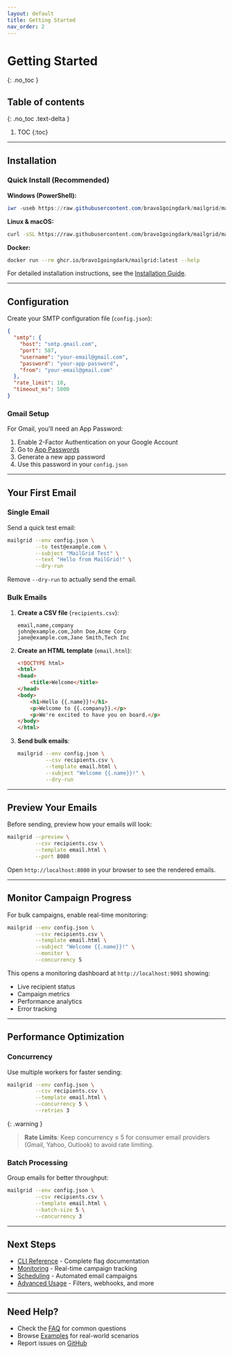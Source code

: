 ```yaml
---
layout: default
title: Getting Started
nav_order: 2
---
```


# Getting Started
{: .no_toc }

## Table of contents
{: .no_toc .text-delta }

1. TOC
{:toc}

---

## Installation

### Quick Install (Recommended)

**Windows (PowerShell):**
```powershell
iwr -useb https://raw.githubusercontent.com/bravo1goingdark/mailgrid/main/install.ps1 | iex
```

**Linux & macOS:**
```bash
curl -sSL https://raw.githubusercontent.com/bravo1goingdark/mailgrid/main/install.sh | bash
```

**Docker:**
```bash
docker run --rm ghcr.io/bravo1goingdark/mailgrid:latest --help
```

For detailed installation instructions, see the [Installation Guide](installation).

---

## Configuration

Create your SMTP configuration file (`config.json`):

```json
{
  "smtp": {
    "host": "smtp.gmail.com",
    "port": 587,
    "username": "your-email@gmail.com",
    "password": "your-app-password",
    "from": "your-email@gmail.com"
  },
  "rate_limit": 10,
  "timeout_ms": 5000
}
```

### Gmail Setup

For Gmail, you'll need an App Password:
1. Enable 2-Factor Authentication on your Google Account
2. Go to [App Passwords](https://myaccount.google.com/apppasswords)
3. Generate a new app password
4. Use this password in your `config.json`

---

## Your First Email

### Single Email

Send a quick test email:

```bash
mailgrid --env config.json \
         --to test@example.com \
         --subject "MailGrid Test" \
         --text "Hello from MailGrid!" \
         --dry-run
```

Remove `--dry-run` to actually send the email.

### Bulk Emails

1. **Create a CSV file** (`recipients.csv`):
   ```csv
   email,name,company
   john@example.com,John Doe,Acme Corp
   jane@example.com,Jane Smith,Tech Inc
   ```

2. **Create an HTML template** (`email.html`):
   ```html
   <!DOCTYPE html>
   <html>
   <head>
       <title>Welcome</title>
   </head>
   <body>
       <h1>Hello {{.name}}!</h1>
       <p>Welcome to {{.company}}.</p>
       <p>We're excited to have you on board.</p>
   </body>
   </html>
   ```

3. **Send bulk emails**:
   ```bash
   mailgrid --env config.json \
            --csv recipients.csv \
            --template email.html \
            --subject "Welcome {{.name}}!" \
            --dry-run
   ```

---

## Preview Your Emails

Before sending, preview how your emails will look:

```bash
mailgrid --preview \
         --csv recipients.csv \
         --template email.html \
         --port 8080
```

Open `http://localhost:8080` in your browser to see the rendered emails.

---

## Monitor Campaign Progress

For bulk campaigns, enable real-time monitoring:

```bash
mailgrid --env config.json \
         --csv recipients.csv \
         --template email.html \
         --subject "Welcome {{.name}}!" \
         --monitor \
         --concurrency 5
```

This opens a monitoring dashboard at `http://localhost:9091` showing:
- Live recipient status
- Campaign metrics
- Performance analytics
- Error tracking

---

## Performance Optimization

### Concurrency

Use multiple workers for faster sending:

```bash
mailgrid --env config.json \
         --csv recipients.csv \
         --template email.html \
         --concurrency 5 \
         --retries 3
```

{: .warning }
> **Rate Limits**: Keep concurrency ≤ 5 for consumer email providers (Gmail, Yahoo, Outlook) to avoid rate limiting.

### Batch Processing

Group emails for better throughput:

```bash
mailgrid --env config.json \
         --csv recipients.csv \
         --template email.html \
         --batch-size 5 \
         --concurrency 3
```

---

## Next Steps

- [CLI Reference](cli-reference) - Complete flag documentation
- [Monitoring](monitoring) - Real-time campaign tracking
- [Scheduling](scheduling) - Automated email campaigns
- [Advanced Usage](advanced) - Filters, webhooks, and more

---

## Need Help?

- Check the [FAQ](faq) for common questions
- Browse [Examples](examples) for real-world scenarios
- Report issues on [GitHub](https://github.com/bravo1goingdark/mailgrid/issues)